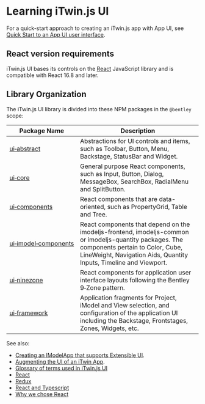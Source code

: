 # Learning iTwin.js UI

For a quick-start approach to creating an iTwin.js app with App UI, see [Quick Start to an App UI user interface](./QuickStartUi.md).

## React version requirements

iTwin.js UI bases its controls on the [React](https://reactjs.org/) JavaScript library and is compatible with React 16.8 and later.

## Library Organization

The iTwin.js UI library is divided into these NPM packages in the `@bentley` scope:

|Package Name|Description
|-----|-----
|[ui&#8209;abstract](./abstract/index)|Abstractions for UI controls and items, such as Toolbar, Button, Menu, Backstage, StatusBar and Widget.
|[ui&#8209;core](./core/index)|General purpose React components, such as Input, Button, Dialog, MessageBox, SearchBox, RadialMenu and SplitButton.
|[ui&#8209;components](./components/index)|React components that are data-oriented, such as PropertyGrid, Table and Tree.
|[ui&#8209;imodel&#8209;components](./imodel-components/index)|React components that depend on the imodeljs-frontend, imodeljs-common or imodeljs-quantity packages. The components pertain to Color, Cube, LineWeight, Navigation Aids, Quantity Inputs, Timeline and Viewport.
|[ui&#8209;ninezone](./ninezone/index)|React components for application user interface layouts following the Bentley 9&#8209;Zone pattern.
|[ui&#8209;framework](./framework/index)|Application fragments for Project, iModel and View selection, and configuration of the application UI including the Backstage, Frontstages, Zones, Widgets, etc.

See also:

- [Creating an IModelApp that supports Extensible UI](./HostAppUI.md).
- [Augmenting the UI of an iTwin App](./AugmentingUI.md).
- [Glossary of terms used in iTwin.js UI](./UIGlossary)
- [React](https://reactjs.org/)
- [Redux](https://redux.js.org/)
- [React and Typescript](https://github.com/typescript-cheatsheets/react-typescript-cheatsheet/)
- [Why we chose React](./React.md)
